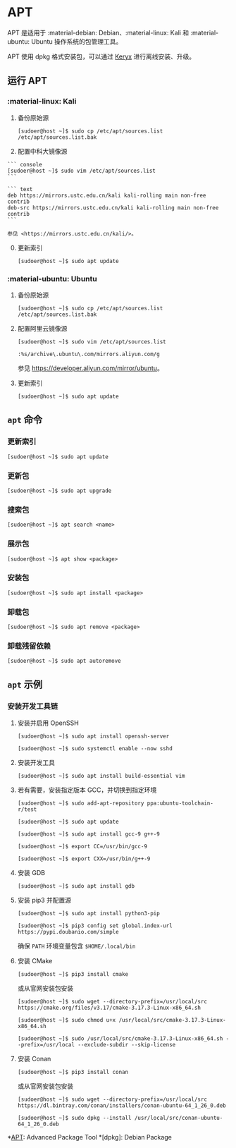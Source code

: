 # APT

APT 是适用于 :material-debian: Debian、:material-linux: Kali 和 :material-ubuntu: Ubuntu 操作系统的包管理工具。

APT 使用 dpkg 格式安装包，可以通过 [Keryx] 进行离线安装、升级。

## 运行 APT

### :material-linux: Kali

1.  备份原始源

    ``` console
    [sudoer@host ~]$ sudo cp /etc/apt/sources.list /etc/apt/sources.list.bak
    ```

0.   配置中科大镜像源

    ``` console
    [sudoer@host ~]$ sudo vim /etc/apt/sources.list
    ```

    ``` text
    deb https://mirrors.ustc.edu.cn/kali kali-rolling main non-free contrib
    deb-src https://mirrors.ustc.edu.cn/kali kali-rolling main non-free contrib
    ```

    参见 <https://mirrors.ustc.edu.cn/kali/>。

0.  更新索引

    ``` console
    [sudoer@host ~]$ sudo apt update
    ```

### :material-ubuntu: Ubuntu

1.  备份原始源

    ``` console
    [sudoer@host ~]$ sudo cp /etc/apt/sources.list /etc/apt/sources.list.bak
    ```

0.  配置阿里云镜像源

    ``` console
    [sudoer@host ~]$ sudo vim /etc/apt/sources.list
    ```

    ``` vim
    :%s/archive\.ubuntu\.com/mirrors.aliyun.com/g
    ```

    参见 <https://developer.aliyun.com/mirror/ubuntu>。

0.  更新索引

    ``` console
    [sudoer@host ~]$ sudo apt update
    ```

## `apt` 命令

### 更新索引

``` console
[sudoer@host ~]$ sudo apt update
```

### 更新包

``` console
[sudoer@host ~]$ sudo apt upgrade
```

### 搜索包

``` console
[sudoer@host ~]$ apt search <name>
```

### 展示包

``` console
[sudoer@host ~]$ apt show <package>
```

### 安装包

``` console
[sudoer@host ~]$ sudo apt install <package>
```

### 卸载包

``` console
[sudoer@host ~]$ sudo apt remove <package>
```

### 卸载残留依赖

``` console
[sudoer@host ~]$ sudo apt autoremove
```

## `apt` 示例

### 安装开发工具链

1.  安装并启用 OpenSSH

    ``` console
    [sudoer@host ~]$ sudo apt install openssh-server

    [sudoer@host ~]$ sudo systemctl enable --now sshd
    ```

0.  安装开发工具

    ``` console
    [sudoer@host ~]$ sudo apt install build-essential vim
    ```

0.  若有需要，安装指定版本 GCC，并切换到指定环境

    ``` console
    [sudoer@host ~]$ sudo add-apt-repository ppa:ubuntu-toolchain-r/test

    [sudoer@host ~]$ sudo apt update

    [sudoer@host ~]$ sudo apt install gcc-9 g++-9

    [sudoer@host ~]$ export CC=/usr/bin/gcc-9

    [sudoer@host ~]$ export CXX=/usr/bin/g++-9
    ```

0.  安装 GDB

    ``` console
    [sudoer@host ~]$ sudo apt install gdb
    ```

0.  安装 pip3 并配置源

    ``` console
    [sudoer@host ~]$ sudo apt install python3-pip

    [sudoer@host ~]$ pip3 config set global.index-url https://pypi.doubanio.com/simple
    ```

    确保 `PATH` 环境变量包含 `$HOME/.local/bin`

0.  安装 CMake

    ``` console
    [sudoer@host ~]$ pip3 install cmake
    ```

    或从官网安装包安装

    ``` console
    [sudoer@host ~]$ sudo wget --directory-prefix=/usr/local/src https://cmake.org/files/v3.17/cmake-3.17.3-Linux-x86_64.sh

    [sudoer@host ~]$ sudo chmod u+x /usr/local/src/cmake-3.17.3-Linux-x86_64.sh

    [sudoer@host ~]$ sudo /usr/local/src/cmake-3.17.3-Linux-x86_64.sh --prefix=/usr/local --exclude-subdir --skip-license
    ```

0.  安装 Conan

    ``` console
    [sudoer@host ~]$ pip3 install conan
    ```

    或从官网安装包安装

    ``` console
    [sudoer@host ~]$ sudo wget --directory-prefix=/usr/local/src https://dl.bintray.com/conan/installers/conan-ubuntu-64_1_26_0.deb

    [sudoer@host ~]$ sudo dpkg --install /usr/local/src/conan-ubuntu-64_1_26_0.deb
    ```

<!----------------------------------------------------------------------------->

[APT]:   https://wiki.debian.org/Apt
[Keryx]: https://launchpad.net/keryx

*[APT]:  Advanced Package Tool
*[dpkg]: Debian Package
